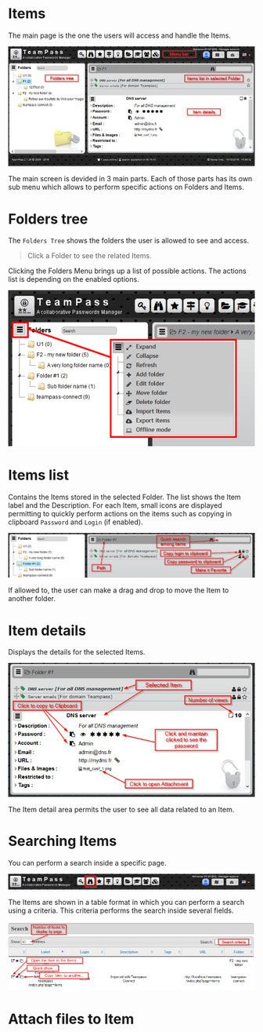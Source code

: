 
# Items

The main page is the one the users will access and handle the Items.

![Screenshot](../img/feat-item-2.png)

The main screen is devided in 3 main parts. Each of those parts has its own sub menu which allows to perform specific actions on Folders and Items.

# Folders tree

The `Folders Tree` shows the folders the user is allowed to see and access.

> Click a Folder to see the related Items.

Clicking the Folders Menu brings up a list of possible actions. The actions list is depending on the enabled options.

![Screenshot](../img/feat-item-3.png)

# Items list

Contains the Items stored in the selected Folder. The list shows the Item label and the Description. For each Item, small icons are displayed permitting to quickly perform actions on the items such as copying in clipboard `Password` and `Login` (if enabled).

![Screenshot](../img/feat-item-4.png)

If allowed to, the user can make a drag and drop to move the Item to another folder.

# Item details

Displays the details for the selected Items.

![Screenshot](../img/feat-item-5.png)

The Item detail area permits the user to see all data related to an Item.


# Searching Items

You can perform a search inside a specific page.

![Screenshot](../img/feat-item-6.png)

The Items are shown in a table format in which you can perform a search using a criteria. This criteria performs the search inside several fields.

![Screenshot](../img/feat-item-7.png)

# Attach files to Item

